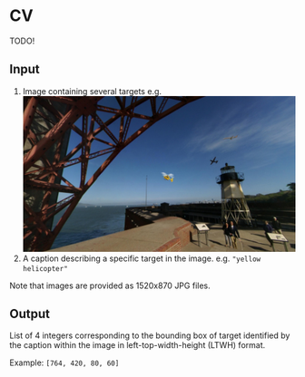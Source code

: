 # CV

TODO!

## Input

1. Image containing several targets e.g.
   ![example input image](example.jpg)
2. A caption describing a specific target in the image. e.g.
   `"yellow helicopter"`

Note that images are provided as 1520x870 JPG files.

## Output

List of 4 integers corresponding to the bounding box of target identified by the caption within the image in left-top-width-height (LTWH) format.

Example: `[764, 420, 80, 60]`
